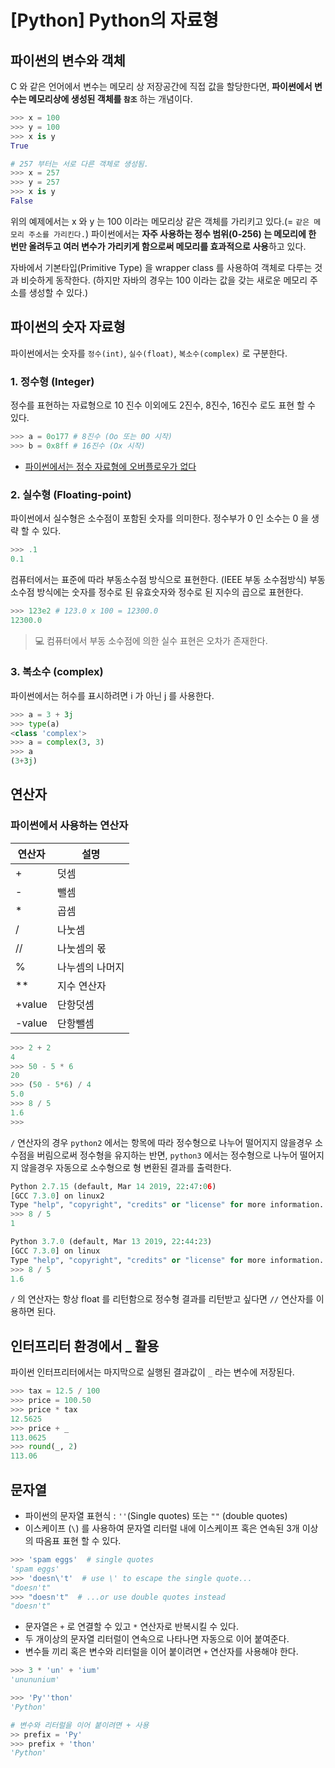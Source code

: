 # [Python] Python의 자료형


## 파이썬의 변수와 객체
C 와 같은 언어에서 변수는 메모리 상 저장공간에 직접 값을 할당한다면, **파이썬에서 변수는 메모리상에 생성된 객체를 `참조`** 하는 개념이다. 

```python
>>> x = 100
>>> y = 100
>>> x is y 
True

# 257 부터는 서로 다른 객체로 생성됨.
>>> x = 257
>>> y = 257
>>> x is y
False
```

위의 예제에서는 x 와 y 는 100 이라는 메모리상 같은 객체를 가리키고 있다.(= `같은 메모리 주소를 가리킨다.`) 파이썬에서는 **자주 사용하는 정수 범위(0-256) 는 메모리에 한 번만 올려두고 여러 변수가 가리키게 함으로써 메모리를 효과적으로 사용**하고 있다.

자바에서 기본타입(Primitive Type) 을 wrapper class 를 사용하여 객체로 다루는 것과 비슷하게 동작한다. (하지만 자바의 경우는 100 이라는 값을 갖는 새로운 메모리 주소를 생성할 수 있다.)

## 파이썬의 숫자 자료형
파이썬에서는 숫자를 `정수(int)`, `실수(float)`, `복소수(complex)` 로 구분한다.

### 1. 정수형 (Integer)
정수를 표현하는 자료형으로 10 진수 이외에도 2진수, 8진수, 16진수 로도 표현 할 수 있다.

```python
>>> a = 0o177 # 8진수 (Oo 또는 0O 시작)
>>> b = 0x8ff # 16진수 (Ox 시작)
```

+ [파이썬에서는 정수 자료형에 오버플로우가 없다](https://hashcode.co.kr/questions/1092/%ED%8C%8C%EC%9D%B4%EC%8D%AC%EC%9D%80-%EC%A0%95%EC%88%98-%EC%B5%9C%EC%86%8C%EA%B0%92-%EC%B5%9C%EB%8C%80%EA%B0%92-%EC%A0%9C%ED%95%9C%EC%9D%B4-%EC%97%86%EB%82%98%EC%9A%94)


### 2. 실수형 (Floating-point)
파이썬에서 실수형은 소수점이 포함된 숫자를 의미한다. 정수부가 0 인 소수는 0 을 생략 할 수 있다.

```python
>>> .1
0.1
```

컴퓨터에서는 표준에 따라 부동소수점 방식으로 표현한다. (IEEE 부동 소수점방식) 부동소수점 방식에는 숫자를 정수로 된 유효숫자와 정수로 된 지수의 곱으로 표현한다.

```python
>>> 123e2 # 123.0 x 100 = 12300.0
12300.0
```

> 💻 컴퓨터에서 부동 소수점에 의한 실수 표현은 오차가 존재한다.

### 3. 복소수 (complex)
파이썬에서는 허수를 표시하려면 i 가 아닌 j 를 사용한다.

```python
>>> a = 3 + 3j
>>> type(a)
<class 'complex'>
>>> a = complex(3, 3)
>>> a
(3+3j)
```

## 연산자

### 파이썬에서 사용하는 연산자

| 연산자 | 설명 |
|----------| -----------|
| + | 덧셈 |
| - | 뺄셈 |
| * | 곱셈 |
| / | 나눗셈 |
| // | 나눗셈의 몫 |
| % | 나누셈의 나머지 |
| ** | 지수 연산자 |
| +value | 단항덧셈 |
| -value | 단항뺄셈 |

```python
>>> 2 + 2
4
>>> 50 - 5 * 6
20
>>> (50 - 5*6) / 4
5.0
>>> 8 / 5  
1.6
>>> 
```

`/` 연산자의 경우 `python2` 에서는 항목에 따라 정수형으로 나누어 떨어지지 않을경우 소수점을 버림으로써 정수형을 유지하는 반면, `python3` 에서는 정수형으로 나누어 떨어지지 않을경우 자동으로 소수형으로 형 변환된 결과를 출력한다.

```python
Python 2.7.15 (default, Mar 14 2019, 22:47:06) 
[GCC 7.3.0] on linux2
Type "help", "copyright", "credits" or "license" for more information.
>>> 8 / 5
1

Python 3.7.0 (default, Mar 13 2019, 22:44:23) 
[GCC 7.3.0] on linux
Type "help", "copyright", "credits" or "license" for more information.
>>> 8 / 5
1.6
```

`/` 의 연산자는 항상 float 를 리턴함으로 정수형 결과를 리턴받고 싶다면 `//` 연산자를 이용하면 된다.

## 인터프리터 환경에서 _ 활용
파이썬 인터프리터에서는 마지막으로 실행된 결과값이 `_` 라는 변수에 저장된다.

```python
>>> tax = 12.5 / 100
>>> price = 100.50
>>> price * tax
12.5625
>>> price + _ 
113.0625
>>> round(_, 2)
113.06
```

## 문자열
+ 파이썬의 문자열 표현식 : `''`(Single quotes) 또는 `""` (double quotes)
+ 이스케이프 (`\`) 를 사용하여 문자열 리터럴 내에 이스케이프 혹은 연속된 3개 이상의 따옴표 표현 할 수 있다.

```python
>>> 'spam eggs'  # single quotes
'spam eggs'
>>> 'doesn\'t'  # use \' to escape the single quote...
"doesn't"
>>> "doesn't"  # ...or use double quotes instead
"doesn't"
```

+ 문자열은 `+` 로 연결할 수 있고 `*` 연산자로 반복시킬 수 있다.
+ 두 개이상의 문자열 리터럴이 연속으로 나타나면 자동으로 이어 붙여준다.
+ 변수들 끼리 혹은 변수와 리터럴을 이어 붙이려면 `+` 연산자를 사용해야 한다.

```python
>>> 3 * 'un' + 'ium'
'unununium'

>>> 'Py''thon'
'Python'

# 변수와 리터럴을 이어 붙이려면 + 사용
>> prefix = 'Py'
>>> prefix + 'thon'
'Python'
```

